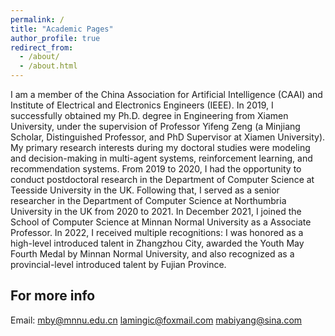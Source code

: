 ```yaml
---
permalink: /
title: "Academic Pages"
author_profile: true
redirect_from: 
  - /about/
  - /about.html
---
```


I am a member of the China Association for Artificial Intelligence (CAAI) and Institute of Electrical and Electronics Engineers (IEEE). In 2019, I successfully obtained my Ph.D. degree in Engineering from Xiamen University, under the supervision of Professor Yifeng Zeng (a Minjiang Scholar, Distinguished Professor, and PhD Supervisor at Xiamen University). My primary research interests during my doctoral studies were modeling and decision-making in multi-agent systems, reinforcement learning, and recommendation systems.
From 2019 to 2020, I had the opportunity to conduct postdoctoral research in the Department of Computer Science at Teesside University in the UK. Following that, I served as a senior researcher in the Department of Computer Science at Northumbria University in the UK from 2020 to 2021.
In December 2021, I joined the School of Computer Science at Minnan Normal University as a Associate Professor. 
In 2022, I received multiple recognitions: I was honored as a high-level introduced talent in Zhangzhou City, awarded the Youth May Fourth Medal by Minnan Normal University, and also recognized as a provincial-level introduced talent by Fujian Province.

For more info
------
Email:
mby@mnnu.edu.cn
lamingic@foxmail.com
mabiyang@sina.com

